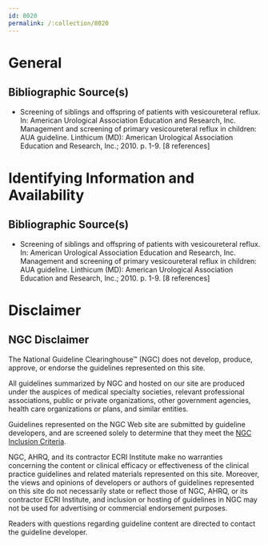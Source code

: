 ```yaml
---
id: 8020
permalink: /:collection/8020
---
```


# General

## Bibliographic Source(s)

- Screening of siblings and offspring of patients with vesicoureteral reflux. In: American Urological Association Education and Research, Inc. Management and screening of primary vesicoureteral reflux in children: AUA guideline. Linthicum (MD): American Urological Association Education and Research, Inc.; 2010. p. 1-9. [8 references]

# Identifying Information and Availability

## Bibliographic Source(s)

- Screening of siblings and offspring of patients with vesicoureteral reflux. In: American Urological Association Education and Research, Inc. Management and screening of primary vesicoureteral reflux in children: AUA guideline. Linthicum (MD): American Urological Association Education and Research, Inc.; 2010. p. 1-9. [8 references]

# Disclaimer

## NGC Disclaimer

The National Guideline Clearinghouse™ (NGC) does not develop, produce, approve, or endorse the guidelines represented on this site.

All guidelines summarized by NGC and hosted on our site are produced under the auspices of medical specialty societies, relevant professional associations, public or private organizations, other government agencies, health care organizations or plans, and similar entities.

Guidelines represented on the NGC Web site are submitted by guideline developers, and are screened solely to determine that they meet the [NGC Inclusion Criteria](/help-and-about/summaries/inclusion-criteria).

NGC, AHRQ, and its contractor ECRI Institute make no warranties concerning the content or clinical efficacy or effectiveness of the clinical practice guidelines and related materials represented on this site. Moreover, the views and opinions of developers or authors of guidelines represented on this site do not necessarily state or reflect those of NGC, AHRQ, or its contractor ECRI Institute, and inclusion or hosting of guidelines in NGC may not be used for advertising or commercial endorsement purposes.

Readers with questions regarding guideline content are directed to contact the guideline developer.

